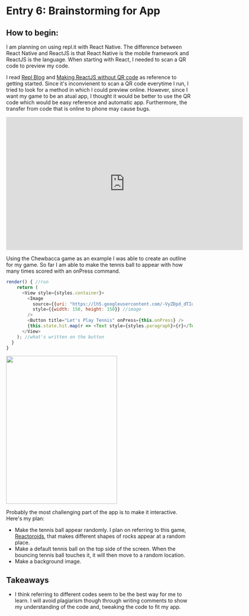 # Entry 6: Brainstorming for App

## How to begin:
I am planning on using repl.it with React Native. The difference between React Native and ReactJS is that
React Native is the mobile framework and ReactJS is the language. 
When starting with React, I needed to scan a QR code to preview my code. 

I read [Repl Blog](https://repl.it/site/blog/react_native) and 
[Making ReactJS without QR code](https://www.npmjs.com/package/qrcode.react) as reference to getting started.
Since it's inconvienent to scan a QR code everytime I run, I tried to look for a method in which I could 
preview online. However, since I want my game to be an atual app, I thought it would be better to use the QR code
which would be easy reference and automatic app. Furthermore, the transfer from code that is online to phone may
cause bugs.

<iframe src='https://gfycat.com/ifr/PepperyIllfatedGerbil' frameborder='0' scrolling='no' width='640' height='360' allowfullscreen></iframe>


Using the Chewbacca game as an example I was able to create an outline for my game. So far I am able to make the 
tennis ball to appear with how many times scored with an onPress command.
```javascript
render() { //run
    return (
      <View style={styles.container}>
        <Image 
          source={{uri: "https://lh5.googleusercontent.com/-VyZDpd_dTIo/VDtes4mCmOI/AAAAAAAAADQ/psSjLdQD_Ww/w1826-h1826/MTO_Tennis_Ball.png"}}
          style={{width: 150, height: 150}} //image
        />
        <Button title="Let's Play Tennis" onPress={this.onPress} /> 
        {this.state.hit.map(r => <Text style={styles.paragraph}>{r}</Text>)}
      </View> 
    ); //what's written on the button
  }
}
```
<img src="http://i.imgur.com/nwETCvV.png" width="300" height="400" />

Probably the most challenging part of the app is to make it interactive. Here's my plan:
* Make the tennis ball appear randomly. I plan on referring to this game, [Reactoroids](https://react.rocks/example/Reacteroids),
that makes different shapes of rocks appear at a random place.
* Make a default tennis ball on the top side of the screen. When the bouncing tennis ball touches it, it will then
move to a random location.
* Make a background image.

## Takeaways
* I think referring to different codes seem to be the best way for me to learn. I will avoid plagiarism though through
writing comments to show my understanding of the code and, tweaking the code to fit my app.
